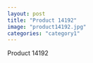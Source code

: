 ```yaml
---
layout: post
title: "Product 14192"
image: "product14192.jpg"
categories: "category1"
---
```

Product 14192
